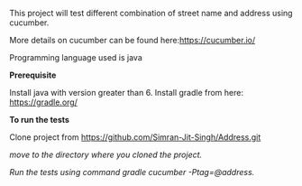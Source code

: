 This project will test different combination of street name and address using cucumber.

More details on cucumber can be found here:https://cucumber.io/

Programming language used is java


**Prerequisite**


Install java with version greater than 6.
Install gradle from here: https://gradle.org/

**To run the tests**

Clone project from https://github.com/Simran-Jit-Singh/Address.git

_move to the directory where you cloned the project._

_Run the tests using command gradle cucumber -Ptag=@address._

